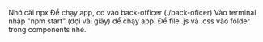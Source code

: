 Nhớ cài npx
Để chạy app, cd vào back-officer (./back-oficer)
Vào terminal nhập "npm start" (đợi vài giây) để chạy app.
Để file .js và .css vào folder trong components nhé.
